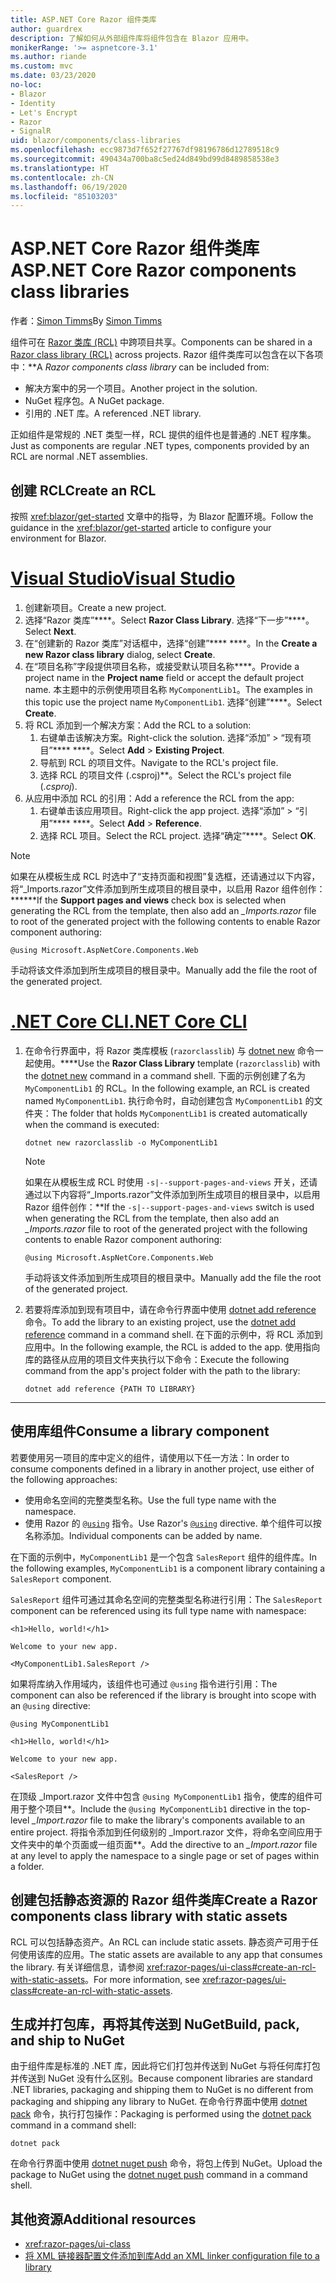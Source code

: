 ```yaml
---
title: ASP.NET Core Razor 组件类库
author: guardrex
description: 了解如何从外部组件库将组件包含在 Blazor 应用中。
monikerRange: '>= aspnetcore-3.1'
ms.author: riande
ms.custom: mvc
ms.date: 03/23/2020
no-loc:
- Blazor
- Identity
- Let's Encrypt
- Razor
- SignalR
uid: blazor/components/class-libraries
ms.openlocfilehash: ecc9873d7f652f27767df98196786d12789518c9
ms.sourcegitcommit: 490434a700ba8c5ed24d849bd99d8489858538e3
ms.translationtype: HT
ms.contentlocale: zh-CN
ms.lasthandoff: 06/19/2020
ms.locfileid: "85103203"
---
```

# <a name="aspnet-core-razor-components-class-libraries"></a><span data-ttu-id="97b16-103">ASP.NET Core Razor 组件类库</span><span class="sxs-lookup"><span data-stu-id="97b16-103">ASP.NET Core Razor components class libraries</span></span>

<span data-ttu-id="97b16-104">作者：[Simon Timms](https://github.com/stimms)</span><span class="sxs-lookup"><span data-stu-id="97b16-104">By [Simon Timms](https://github.com/stimms)</span></span>

<span data-ttu-id="97b16-105">组件可在 [Razor 类库 (RCL)](xref:razor-pages/ui-class) 中跨项目共享。</span><span class="sxs-lookup"><span data-stu-id="97b16-105">Components can be shared in a [Razor class library (RCL)](xref:razor-pages/ui-class) across projects.</span></span> <span data-ttu-id="97b16-106">Razor 组件类库可以包含在以下各项中：\*\*</span><span class="sxs-lookup"><span data-stu-id="97b16-106">A *Razor components class library* can be included from:</span></span>

* <span data-ttu-id="97b16-107">解决方案中的另一个项目。</span><span class="sxs-lookup"><span data-stu-id="97b16-107">Another project in the solution.</span></span>
* <span data-ttu-id="97b16-108">NuGet 程序包。</span><span class="sxs-lookup"><span data-stu-id="97b16-108">A NuGet package.</span></span>
* <span data-ttu-id="97b16-109">引用的 .NET 库。</span><span class="sxs-lookup"><span data-stu-id="97b16-109">A referenced .NET library.</span></span>

<span data-ttu-id="97b16-110">正如组件是常规的 .NET 类型一样，RCL 提供的组件也是普通的 .NET 程序集。</span><span class="sxs-lookup"><span data-stu-id="97b16-110">Just as components are regular .NET types, components provided by an RCL are normal .NET assemblies.</span></span>

## <a name="create-an-rcl"></a><span data-ttu-id="97b16-111">创建 RCL</span><span class="sxs-lookup"><span data-stu-id="97b16-111">Create an RCL</span></span>

<span data-ttu-id="97b16-112">按照 <xref:blazor/get-started> 文章中的指导，为 Blazor 配置环境。</span><span class="sxs-lookup"><span data-stu-id="97b16-112">Follow the guidance in the <xref:blazor/get-started> article to configure your environment for Blazor.</span></span>

# <a name="visual-studio"></a>[<span data-ttu-id="97b16-113">Visual Studio</span><span class="sxs-lookup"><span data-stu-id="97b16-113">Visual Studio</span></span>](#tab/visual-studio)

1. <span data-ttu-id="97b16-114">创建新项目。</span><span class="sxs-lookup"><span data-stu-id="97b16-114">Create a new project.</span></span>
1. <span data-ttu-id="97b16-115">选择“Razor 类库”\*\*\*\*。</span><span class="sxs-lookup"><span data-stu-id="97b16-115">Select **Razor Class Library**.</span></span> <span data-ttu-id="97b16-116">选择“下一步”\*\*\*\*。</span><span class="sxs-lookup"><span data-stu-id="97b16-116">Select **Next**.</span></span>
1. <span data-ttu-id="97b16-117">在“创建新的 Razor 类库”对话框中，选择“创建”\*\*\*\* \*\*\*\*。</span><span class="sxs-lookup"><span data-stu-id="97b16-117">In the **Create a new Razor class library** dialog, select **Create**.</span></span>
1. <span data-ttu-id="97b16-118">在“项目名称”字段提供项目名称，或接受默认项目名称\*\*\*\*。</span><span class="sxs-lookup"><span data-stu-id="97b16-118">Provide a project name in the **Project name** field or accept the default project name.</span></span> <span data-ttu-id="97b16-119">本主题中的示例使用项目名称 `MyComponentLib1`。</span><span class="sxs-lookup"><span data-stu-id="97b16-119">The examples in this topic use the project name `MyComponentLib1`.</span></span> <span data-ttu-id="97b16-120">选择“创建”\*\*\*\*。</span><span class="sxs-lookup"><span data-stu-id="97b16-120">Select **Create**.</span></span>
1. <span data-ttu-id="97b16-121">将 RCL 添加到一个解决方案：</span><span class="sxs-lookup"><span data-stu-id="97b16-121">Add the RCL to a solution:</span></span>
   1. <span data-ttu-id="97b16-122">右键单击该解决方案。</span><span class="sxs-lookup"><span data-stu-id="97b16-122">Right-click the solution.</span></span> <span data-ttu-id="97b16-123">选择“添加” > “现有项目”\*\*\*\* \*\*\*\*。</span><span class="sxs-lookup"><span data-stu-id="97b16-123">Select **Add** > **Existing Project**.</span></span>
   1. <span data-ttu-id="97b16-124">导航到 RCL 的项目文件。</span><span class="sxs-lookup"><span data-stu-id="97b16-124">Navigate to the RCL's project file.</span></span>
   1. <span data-ttu-id="97b16-125">选择 RCL 的项目文件 (.csproj)\*\*。</span><span class="sxs-lookup"><span data-stu-id="97b16-125">Select the RCL's project file (*.csproj*).</span></span>
1. <span data-ttu-id="97b16-126">从应用中添加 RCL 的引用：</span><span class="sxs-lookup"><span data-stu-id="97b16-126">Add a reference the RCL from the app:</span></span>
   1. <span data-ttu-id="97b16-127">右键单击该应用项目。</span><span class="sxs-lookup"><span data-stu-id="97b16-127">Right-click the app project.</span></span> <span data-ttu-id="97b16-128">选择“添加” > “引用”\*\*\*\* \*\*\*\*。</span><span class="sxs-lookup"><span data-stu-id="97b16-128">Select **Add** > **Reference**.</span></span>
   1. <span data-ttu-id="97b16-129">选择 RCL 项目。</span><span class="sxs-lookup"><span data-stu-id="97b16-129">Select the RCL project.</span></span> <span data-ttu-id="97b16-130">选择“确定”\*\*\*\*。</span><span class="sxs-lookup"><span data-stu-id="97b16-130">Select **OK**.</span></span>

> [!NOTE]
> <span data-ttu-id="97b16-131">如果在从模板生成 RCL 时选中了“支持页面和视图”复选框，还请通过以下内容，将“_Imports.razor”文件添加到所生成项目的根目录中，以启用 Razor 组件创作：\*\*\*\*\*\*</span><span class="sxs-lookup"><span data-stu-id="97b16-131">If the **Support pages and views** check box is selected when generating the RCL from the template, then also add an *_Imports.razor* file to root of the generated project with the following contents to enable Razor component authoring:</span></span>
>
> ```razor
> @using Microsoft.AspNetCore.Components.Web
> ```
>
> <span data-ttu-id="97b16-132">手动将该文件添加到所生成项目的根目录中。</span><span class="sxs-lookup"><span data-stu-id="97b16-132">Manually add the file the root of the generated project.</span></span>

# <a name="net-core-cli"></a>[<span data-ttu-id="97b16-133">.NET Core CLI</span><span class="sxs-lookup"><span data-stu-id="97b16-133">.NET Core CLI</span></span>](#tab/netcore-cli)

1. <span data-ttu-id="97b16-134">在命令行界面中，将 Razor 类库模板 (`razorclasslib`) 与 [dotnet new](/dotnet/core/tools/dotnet-new) 命令一起使用。\*\*\*\*</span><span class="sxs-lookup"><span data-stu-id="97b16-134">Use the **Razor Class Library** template (`razorclasslib`) with the [dotnet new](/dotnet/core/tools/dotnet-new) command in a command shell.</span></span> <span data-ttu-id="97b16-135">下面的示例创建了名为 `MyComponentLib1` 的 RCL。</span><span class="sxs-lookup"><span data-stu-id="97b16-135">In the following example, an RCL is created named `MyComponentLib1`.</span></span> <span data-ttu-id="97b16-136">执行命令时，自动创建包含 `MyComponentLib1` 的文件夹：</span><span class="sxs-lookup"><span data-stu-id="97b16-136">The folder that holds `MyComponentLib1` is created automatically when the command is executed:</span></span>

   ```dotnetcli
   dotnet new razorclasslib -o MyComponentLib1
   ```

   > [!NOTE]
   > <span data-ttu-id="97b16-137">如果在从模板生成 RCL 时使用 `-s|--support-pages-and-views` 开关，还请通过以下内容将“_Imports.razor”文件添加到所生成项目的根目录中，以启用 Razor 组件创作：\*\*</span><span class="sxs-lookup"><span data-stu-id="97b16-137">If the `-s|--support-pages-and-views` switch is used when generating the RCL from the template, then also add an *_Imports.razor* file to root of the generated project with the following contents to enable Razor component authoring:</span></span>
   >
   > ```razor
   > @using Microsoft.AspNetCore.Components.Web
   > ```
   >
   > <span data-ttu-id="97b16-138">手动将该文件添加到所生成项目的根目录中。</span><span class="sxs-lookup"><span data-stu-id="97b16-138">Manually add the file the root of the generated project.</span></span>

1. <span data-ttu-id="97b16-139">若要将库添加到现有项目中，请在命令行界面中使用 [dotnet add reference](/dotnet/core/tools/dotnet-add-reference) 命令。</span><span class="sxs-lookup"><span data-stu-id="97b16-139">To add the library to an existing project, use the [dotnet add reference](/dotnet/core/tools/dotnet-add-reference) command in a command shell.</span></span> <span data-ttu-id="97b16-140">在下面的示例中，将 RCL 添加到应用中。</span><span class="sxs-lookup"><span data-stu-id="97b16-140">In the following example, the RCL is added to the app.</span></span> <span data-ttu-id="97b16-141">使用指向库的路径从应用的项目文件夹执行以下命令：</span><span class="sxs-lookup"><span data-stu-id="97b16-141">Execute the following command from the app's project folder with the path to the library:</span></span>

   ```dotnetcli
   dotnet add reference {PATH TO LIBRARY}
   ```

---

## <a name="consume-a-library-component"></a><span data-ttu-id="97b16-142">使用库组件</span><span class="sxs-lookup"><span data-stu-id="97b16-142">Consume a library component</span></span>

<span data-ttu-id="97b16-143">若要使用另一项目的库中定义的组件，请使用以下任一方法：</span><span class="sxs-lookup"><span data-stu-id="97b16-143">In order to consume components defined in a library in another project, use either of the following approaches:</span></span>

* <span data-ttu-id="97b16-144">使用命名空间的完整类型名称。</span><span class="sxs-lookup"><span data-stu-id="97b16-144">Use the full type name with the namespace.</span></span>
* <span data-ttu-id="97b16-145">使用 Razor 的 [`@using`](xref:mvc/views/razor#using) 指令。</span><span class="sxs-lookup"><span data-stu-id="97b16-145">Use Razor's [`@using`](xref:mvc/views/razor#using) directive.</span></span> <span data-ttu-id="97b16-146">单个组件可以按名称添加。</span><span class="sxs-lookup"><span data-stu-id="97b16-146">Individual components can be added by name.</span></span>

<span data-ttu-id="97b16-147">在下面的示例中，`MyComponentLib1` 是一个包含 `SalesReport` 组件的组件库。</span><span class="sxs-lookup"><span data-stu-id="97b16-147">In the following examples, `MyComponentLib1` is a component library containing a `SalesReport` component.</span></span>

<span data-ttu-id="97b16-148">`SalesReport` 组件可通过其命名空间的完整类型名称进行引用：</span><span class="sxs-lookup"><span data-stu-id="97b16-148">The `SalesReport` component can be referenced using its full type name with namespace:</span></span>

```razor
<h1>Hello, world!</h1>

Welcome to your new app.

<MyComponentLib1.SalesReport />
```

<span data-ttu-id="97b16-149">如果将库纳入作用域内，该组件也可通过 `@using` 指令进行引用：</span><span class="sxs-lookup"><span data-stu-id="97b16-149">The component can also be referenced if the library is brought into scope with an `@using` directive:</span></span>

```razor
@using MyComponentLib1

<h1>Hello, world!</h1>

Welcome to your new app.

<SalesReport />
```

<span data-ttu-id="97b16-150">在顶级 _Import.razor 文件中包含 `@using MyComponentLib1` 指令，使库的组件可用于整个项目\*\*。</span><span class="sxs-lookup"><span data-stu-id="97b16-150">Include the `@using MyComponentLib1` directive in the top-level *_Import.razor* file to make the library's components available to an entire project.</span></span> <span data-ttu-id="97b16-151">将指令添加到任何级别的 _Import.razor 文件，将命名空间应用于文件夹中的单个页面或一组页面\*\*。</span><span class="sxs-lookup"><span data-stu-id="97b16-151">Add the directive to an *_Import.razor* file at any level to apply the namespace to a single page or set of pages within a folder.</span></span>

## <a name="create-a-razor-components-class-library-with-static-assets"></a><span data-ttu-id="97b16-152">创建包括静态资源的 Razor 组件类库</span><span class="sxs-lookup"><span data-stu-id="97b16-152">Create a Razor components class library with static assets</span></span>

<span data-ttu-id="97b16-153">RCL 可以包括静态资产。</span><span class="sxs-lookup"><span data-stu-id="97b16-153">An RCL can include static assets.</span></span> <span data-ttu-id="97b16-154">静态资产可用于任何使用该库的应用。</span><span class="sxs-lookup"><span data-stu-id="97b16-154">The static assets are available to any app that consumes the library.</span></span> <span data-ttu-id="97b16-155">有关详细信息，请参阅 <xref:razor-pages/ui-class#create-an-rcl-with-static-assets>。</span><span class="sxs-lookup"><span data-stu-id="97b16-155">For more information, see <xref:razor-pages/ui-class#create-an-rcl-with-static-assets>.</span></span>

## <a name="build-pack-and-ship-to-nuget"></a><span data-ttu-id="97b16-156">生成并打包库，再将其传送到 NuGet</span><span class="sxs-lookup"><span data-stu-id="97b16-156">Build, pack, and ship to NuGet</span></span>

<span data-ttu-id="97b16-157">由于组件库是标准的 .NET 库，因此将它们打包并传送到 NuGet 与将任何库打包并传送到 NuGet 没有什么区别。</span><span class="sxs-lookup"><span data-stu-id="97b16-157">Because component libraries are standard .NET libraries, packaging and shipping them to NuGet is no different from packaging and shipping any library to NuGet.</span></span> <span data-ttu-id="97b16-158">在命令行界面中使用 [dotnet pack](/dotnet/core/tools/dotnet-pack) 命令，执行打包操作：</span><span class="sxs-lookup"><span data-stu-id="97b16-158">Packaging is performed using the [dotnet pack](/dotnet/core/tools/dotnet-pack) command in a command shell:</span></span>

```dotnetcli
dotnet pack
```

<span data-ttu-id="97b16-159">在命令行界面中使用 [dotnet nuget push](/dotnet/core/tools/dotnet-nuget-push) 命令，将包上传到 NuGet。</span><span class="sxs-lookup"><span data-stu-id="97b16-159">Upload the package to NuGet using the [dotnet nuget push](/dotnet/core/tools/dotnet-nuget-push) command in a command shell.</span></span>

## <a name="additional-resources"></a><span data-ttu-id="97b16-160">其他资源</span><span class="sxs-lookup"><span data-stu-id="97b16-160">Additional resources</span></span>

* <xref:razor-pages/ui-class>
* [<span data-ttu-id="97b16-161">将 XML 链接器配置文件添加到库</span><span class="sxs-lookup"><span data-stu-id="97b16-161">Add an XML linker configuration file to a library</span></span>](xref:blazor/host-and-deploy/configure-linker#add-an-xml-linker-configuration-file-to-a-library)
